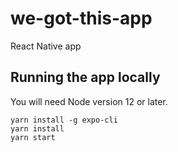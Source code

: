 # we-got-this-app
React Native app

## Running the app locally

You will need Node version 12 or later.

```
yarn install -g expo-cli
yarn install
yarn start
```
